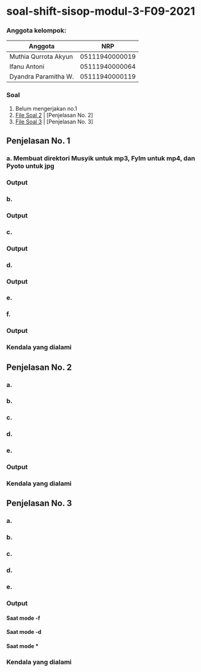 # soal-shift-sisop-modul-3-F09-2021 #

### Anggota kelompok:
Anggota | NRP
------------- | -------------
Muthia Qurrota Akyun | 05111940000019
Ifanu Antoni | 05111940000064
Dyandra Paramitha W. | 05111940000119

### Soal
1. Belum mengerjakan no.1 
2. [File Soal 2](https://github.com/dydyandra/soal-shift-sisop-modul-3-F09-2021/tree/master/soal2) | [Penjelasan No. 2]
3. [File Soal 3](https://github.com/dydyandra/soal-shift-sisop-modul-3-F09-2021/tree/master/soal3) | [Penjelasan No. 3]


## Penjelasan No. 1


### a. Membuat direktori Musyik untuk mp3, Fylm untuk mp4, dan Pyoto untuk jpg


### Output


### b. 


### Output

### c. 


### Output


### d.


### Output


### e.


### f.


### Output


### Kendala yang dialami


## Penjelasan No. 2

### a. 
### b. 


### c. 
### d. 


### e. 


### Output

### Kendala yang dialami

## Penjelasan No. 3

### a. 

 
### b. 

### c. 

### d. 
### e. 
### Output
#### Saat mode -f


#### Saat mode -d
#### Saat mode *



### Kendala yang dialami

